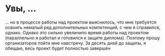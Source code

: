 # Увы, ...

... но в процессе работы над проектом выяснилось, что мне требуется освоить немалый ряд дополнительных компетенций, с чем я справился, однако.
Однако это сильно увеличило время работы над проектом (параллельно я работал и готовился к защите диплома). Поэтому прошу организаторов пойти мне навстречу. 
За десять дней до защиты, я обещаю, весь проект будет полностью завершён 